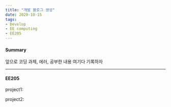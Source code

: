 ```yaml
---
title: "개발 블로그 생성"
date: 2020-10-15
tags:
- Develop
- EE computing
- EE205
---
```


#### Summary
앞으로 코딩 과제, 에러, 공부한 내용 여기다 기록하자

---

#### EE205
project1:

project2:
